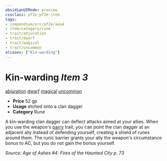 ```yaml
---
obsidianUIMode: preview
cssclass: pf2e,pf2e-item
tags:
- compendium/src/pf2e/aoa4
- item/category/rune
- trait/abjuration
- trait/dwarf
- trait/magical
- trait/uncommon
aliases: ["Kin-warding"]
---
```

# Kin-warding *Item 3*  
[abjuration](../../../rules/traits/abjuration.md)  [dwarf](../../../rules/traits/dwarf.md)  [magical](../../../rules/traits/magical.md)  [uncommon](../../../rules/traits/uncommon.md)  

- **Price** 52 gp
- **Usage** etched onto a clan dagger
- **Category** Rune

A kin-warding clan dagger can deflect attacks aimed at your allies. When you use the weapon's [parry](../../../rules/traits/parry.md) trait, you can point the clan dagger at an adjacent ally instead of defending yourself, creating a shield of runes around them. The runic barrier grants your ally the weapon's circumstance bonus to AC, but you do not gain the bonus yourself.

*Source: Age of Ashes #4: Fires of the Haunted City p. 73*